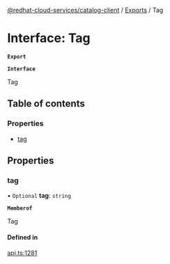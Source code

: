 [@redhat-cloud-services/catalog-client](../README.md) / [Exports](../modules.md) / Tag

# Interface: Tag

**`Export`**

**`Interface`**

Tag

## Table of contents

### Properties

- [tag](Tag.md#tag)

## Properties

### tag

• `Optional` **tag**: `string`

**`Memberof`**

Tag

#### Defined in

[api.ts:1281](https://github.com/mkholjuraev/javascript-clients/blob/master/packages/catalog/api.ts#L1281)

